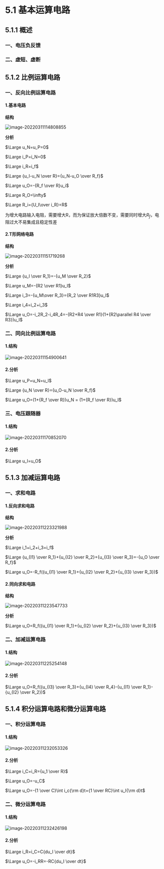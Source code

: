 # 5.1 基本运算电路

## 5.1.1 概述

### 一、电压负反馈

### 二、虚短、虚断

## 5.1.2 比例运算电路

### 一、反向比例运算电路

#### 1.基本电路

**结构**

![image-20220311114808855](pic/image-20220311114808855.png)

**分析**

$\Large u_N=u_P=0$

$\Large i_P=i_N=0$

$\Large i_R=i_f$

$\Large {u_I-u_N \over R}={u_N-u_O \over R_f}$

$\Large u_O=-{R_f \over R}u_i$

$\Large R_O=\infty$

$\Large R_i={U_I\over i_R}=R$

为增大电路输入电阻，需要增大R，而为保证放大倍数不变，需要同时增大$R_f$，电阻过大不易集成且稳定性差

#### 2.T形网络电路

**结构**

![image-20220311151719268](pic/image-20220311151719268.png)

**分析**

$\Large {u_I \over R_1}=-{u_M \over R_2}$

$\Large u_M=-{R2 \over R1}u_I$

$\Large i_3=-{u_M\over R_3}={R_2 \over R1R3}u_I$

$\Large i_4=i_2+i_3$

$\Large u_O=-i_2R_2-i_4R_4=-{R2+R4 \over R1}(1+{R2\parallel R4 \over R3})u_I$

### 二、同向比例运算电路

#### 1.结构

![image-20220311154900641](pic/image-20220311154900641.png)

#### 2.分析

$\Large u_P=u_N=u_I$

$\Large {u_N \over R}={u_O-u_N \over R_f}$

$\Large u_O=(1+{R_f \over R})u_N = (1+{R_f \over R})u_I$

### 三、电压跟随器

#### 1.结构

![image-20220311170852070](pic/image-20220311170852070.png)

#### 2.分析

$\Large u_I=u_O$

## 5.1.3 加减运算电路

### 一、求和电路

#### 1.反向求和电路

**结构**

![image-20220311223321988](pic/image-20220311223321988.png)

**分析**

$\Large i_1+i_2+i_3=i_f$

$\Large {u_{I1} \over R_1}+{u_{I2} \over R_2}+{u_{I3} \over R_3}=-{u_O \over R_f}$

$\Large u_O=-R_f({u_{I1} \over R_1}+{u_{I2} \over R_2}+{u_{I3} \over R_3})$

#### 2.同向求和电路

**结构**

![image-20220311223547733](pic/image-20220311223547733.png)

**分析**

$\Large u_O=R_f({u_{I1} \over R_1}+{u_{I2} \over R_2}+{u_{I3} \over R_3})$

### 二、加减运算电路

#### 1.结构

![image-20220311225254148](pic/image-20220311225254148.png)

#### 2.分析

$\Large u_O=R_f({u_{I3} \over R_3}+{u_{I4} \over R_4}-{u_{I1} \over R_1}-{u_{I2} \over R_2})$

## 5.1.4 积分运算电路和微分运算电路

### 一、积分运算电路

#### 1.结构

![image-20220311232053326](pic/image-20220311232053326.png)

#### 2.分析

$\Large i_C=i_R={u_1 \over R}$

$\Large u_O=-u_C$

$\Large u_O=-{1 \over C}\int i_c{\rm d}t={1 \over RC}\int u_I{\rm d}t$

### 二、微分运算电路

#### 1.结构

![image-20220311232426198](pic/image-20220311232426198.png)

#### 2.分析

$\Large i_R=i_C=C{du_I \over dt}$

$\Large u_O=-i_RR=-RC{du_I \over dt}$

